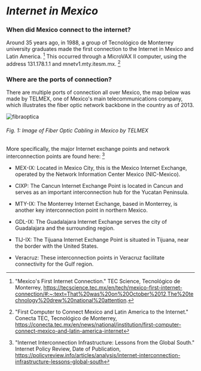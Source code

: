 # *Internet in Mexico* #

### When did Mexico connect to the internet?
Around 35 years ago, in 1988, a group of Tecnológico de Monterrey university graduates made the first connection to the Internet in Mexico and Latin America. [^1] This occurred through a MicroVAX II computer, using the address 131.178.1.1 and mnetv1.mty.itesm.mx. [^2]

### Where are the ports of connection?
There are multiple ports of connection all over Mexico, the map below was made by TELMEX, one of Mexico's main telecommunications company, which illustrates the fiber optic network backbone in the country as of 2013.

![fibraoptica](https://github.com/maytemirabel/year-2/assets/105724334/0f7bb298-860b-455f-8f1a-868539caba28)

###### Fig. 1: Image of Fiber Optic Cabling in Mexico by TELMEX 

More specifically, the major Internet exchange points and network interconnection points are found here: [^3]

* MEX-IX: Located in Mexico City, this is the Mexico Internet Exchange, operated by the Network Information Center Mexico (NIC-Mexico).

* CIXP: The Cancun Internet Exchange Point is located in Cancun and serves as an important interconnection hub for the Yucatan Peninsula.

* MTY-IX: The Monterrey Internet Exchange, based in Monterrey, is another key interconnection point in northern Mexico.

* GDL-IX: The Guadalajara Internet Exchange serves the city of Guadalajara and the surrounding region.

* TIJ-IX: The Tijuana Internet Exchange Point is situated in Tijuana, near the border with the United States.

* Veracruz: These interconnection points in Veracruz facilitate connectivity for the Gulf region.


[^1]: "Mexico's First Internet Connection." TEC Science, Tecnológico de Monterrey, https://tecscience.tec.mx/en/tech/mexico-first-internet-connection/#:~:text=That%20was%20on%20October%2012,The%20technology%20drew%20national%20attention.
[^2]: "First Computer to Connect Mexico and Latin America to the Internet." Conecta TEC, Tecnológico de Monterrey, https://conecta.tec.mx/en/news/national/institution/first-computer-connect-mexico-and-latin-america-internet
[^3]: "Internet Interconnection Infrastructure: Lessons from the Global South." Internet Policy Review, Date of Publication, https://policyreview.info/articles/analysis/internet-interconnection-infrastructure-lessons-global-south


